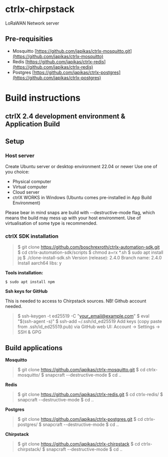 # ctrlx-chirpstack
LoRaWAN Network server

## Pre-requisities

- Mosquitto [https://github.com/japikas/ctrlx-mosquitto.git](https://github.com/japikas/ctrlx-mosquitto)
- Redis [https://github.com/japikas/ctrlx-redis](https://github.com/japikas/ctrlx-redis)
- Postgres [https://github.com/japikas/ctrlx-postgres](https://github.com/japikas/ctrlx-postgres)

# Build instructions

## ctrlX 2.4 development environment & Application Build

## Setup

### Host server

Create Ubuntu server or desktop environment 22.04 or newer
Use one of you choice:
- Physical computer
- Virtual computer
- Cloud server
- ctrlX WORKS in Windows (Ubuntu comes pre-installed in App Build Environment)

Please bear in mind snaps are build with --destructive-mode flag, which means the build may mess up with your host environment. Use of virtualisation of some type is recommended.

### ctrlX SDK installation

>$ git clone https://github.com/boschrexroth/ctrlx-automation-sdk.git
>$ cd ctrlx-automation-sdk/scripts
>$ chmod a+rx *.sh
>$ sudo apt install jq
>$ ./clone-install-sdk.sh 
>    Version (release): 2.4.0
>    Branch name:   2.4.0
>    Install aarch64 libs: y

**Tools installation:**

`$ sudo apt install npm`

**Ssh keys for GitHub**

This is needed to access to Chirpstack sources. 
NB! Github account needed.

>$ ssh-keygen -t ed25519 -C "your_email@example.com"
>$ eval "$(ssh-agent -s)"
>$ ssh-add ~/.ssh/id_ed25519
Add keys (copy paste from .ssh/id_ed25519.pub) via GitHub web UI:  Account -> Settings -> SSH & GPG


## Build applications

**Mosquitto**
>$ git clone https://github.com/japikas/ctrlx-mosquitto.git
>$ cd ctrlx-mosquitto/
>$ snapcraft --destructive-mode
>$ cd ..

**Redis**
>$ git clone https://github.com/japikas/ctrlx-redis.git
>$ cd ctrlx-redis/
>$ snapcraft --destructive-mode
>$ cd ..

**Postgres**
>$ git clone https://github.com/japikas/ctrlx-postgres.git
>$ cd ctrlx-postgres/
>$ snapcraft --destructive-mode
>$ cd ..

**Chirpstack**
>$ git clone https://github.com/japikas/ctrlx-chirpstack
>$ cd ctrlx-chirpstack/
>$ snapcraft --destructive-mode
>$ cd ..
